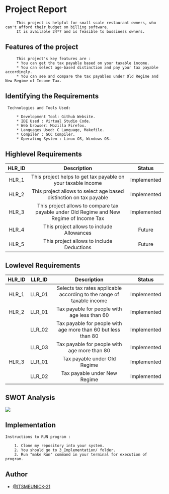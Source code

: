 # Project Report
         This project is helpful for small scale restaurant owners, who can't afford their budget on billing software. 
         It is available 24*7 and is feasible to bussiness owners.

## Features of the project
         This project's key features are :
         * You can get the tax payable based on your taxable income.
         * You can select age-based distinction and pay your tax payable accordingly.
         * You can see and compare the tax payables under Old Regime and New Regime of Income Tax.

## Identifying the Requirements
     Technologies and Tools Used:
     
         * Development Tool: Github Website.
         * IDE Used : Virtual Studio Code.
         * Web browser: Mozilla Firefox.
         * Languages Used: C Language, Makefile.
         * Compiler : GCC Compiler.
         * Operating System : Linux OS, Windows OS.

## Highlevel Requirements
|HLR_ID|Description|Status|
|:--:|:--:|:--:|
|HLR_1|This project helps to get tax payable on your taxable income|Implemented|
|HLR_2|This project allows to select age based distinction on tax payable|Implemented|
|HLR_3|This project allows to compare tax payable under Old Regime and New Regime of Income Tax|Implemented|
|HLR_4|This project allows to include Allowances|Future|
|HLR_5|This project allows to include Deductions|Future|

    
## Lowlevel Requirements
|HLR_ID|LLR_ID|Description|Status|
|:--:|:--:|:--:|:--:|
|HLR_1|LLR_01|Selects tax rates applicable according to the range of taxable income|Implemented|
|HLR_2|LLR_01|Tax payable for people with age less than 60|Implemented|
||LLR_02|Tax payable for people with age more than 60 but less than 80|Implemented|
||LLR_03|Tax payable for people with age more than 80|Implemented|
|HLR_3|LLR_01|Tax payable under Old Regime|Implemented|
||LLR_02|Tax payable under New Regime|Implemented|



## SWOT Analysis
![](https://github.com/ITSMEUNICK-21/M1_Income_and_Tax_Calculator/blob/main/6_ImagesAndVideos/SWOT%20Analysis.png)            

## Implementation
    Instructions to RUN program :
    
        1. Clone my repository into your system.
        2. You should go to 3_Implementation/ folder.
        3. Run "make Run" command in your terminal for execution of program.
        
## Author

- [@ITSMEUNICK-21](https://www.github.com/ITSMEUNICK-21)
